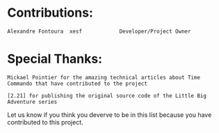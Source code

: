# Contributions:
    Alexandre Fontoura  xesf            Developer/Project Owner

# Special Thanks:
    Mickael Pointier for the amazing technical articles about Time Commando that have contributed to the project
    
    [2.21] for publishing the original source code of the Little Big Adventure series

Let us know if you think you deverve to be in this list because you have contributed to this project.

